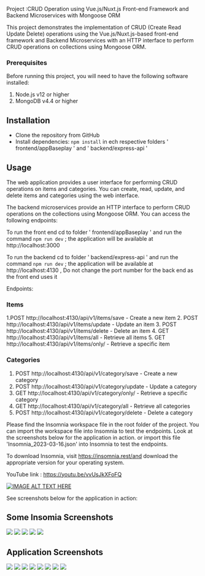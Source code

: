 



Project  :CRUD Operation using Vue.js/Nuxt.js Front-end Framework and Backend Microservices with Mongoose ORM


This project demonstrates the implementation of CRUD (Create Read Update Delete) operations using the Vue.js/Nuxt.js-based front-end framework and Backend Microservices with an HTTP interface to perform CRUD operations on collections using Mongoose ORM.



### Prerequisites

Before running this project, you will need to have the following software installed:

1. Node.js v12 or higher
2. MongoDB v4.4 or higher


## Installation
 - Clone the repository from GitHub
 - Install dependencies: `npm install` in ech respective folders  ' frontend/appBaseplay    ' and ' backend/express-api '



## Usage

The web application provides a user interface for performing CRUD operations on items and categories. You can create, read, update, and delete items and categories using the web interface.

The backend microservices provide an HTTP interface to perform CRUD operations on the collections using Mongoose ORM. You can access the following endpoints:

To run the front end cd to folder ' frontend/appBaseplay ' and run the command ` npm run dev ` ; the application will be available at http://localhost:3000

To run the backend cd to folder ' backend/express-api ' and run the command ` npm run dev ` ; the application will be available at http://localhost:4130    , Do not change the port number for the back end as the front end uses it 





Endpoints:

### Items
1.POST http://localhost:4130/api/v1/items/save - Create a new item
2. POST http://localhost:4130/api/v1/items/update - Update an item
3. POST http://localhost:4130/api/v1/items/delete - Delete an item
4. GET http://localhost:4130/api/v1/items/all - Retrieve all items
5. GET  http://localhost:4130/api/v1/items/only/  - Retrieve a specific item

### Categories
1. POST http://localhost:4130/api/v1/category/save -  Create a new category
2. POST http://localhost:4130/api/v1/category/update - Update a category
3. GET http://localhost:4130/api/v1/category/only/   - Retrieve a specific category
4. GET  http://localhost:4130/api/v1/category/all - Retrieve all categories
5. POST http://localhost:4130/api/v1/category/delete - Delete a category

Please find the Insomnia workspace file in the root folder of the project. You can import the workspace file into Insomnia to test the endpoints. 
Look at the screenshots below for the application in action. or import this file 'Insomnia_2023-03-16.json' into Insomnia to test the endpoints.


To download Insomnia, visit https://insomnia.rest/and download the appropriate version for your operating system.



YouTube link : https://youtu.be/vvUsJkXFoFQ


[![IMAGE ALT TEXT HERE](https://img.youtube.com/vi/vvUsJkXFoFQ/0.jpg)](https://www.youtube.com/watch?v=vvUsJkXFoFQ)


See screenshots below for the application in action:

## Some Insomia Screenshots

<img src="screenshots/insomnia/Screenshot%202023-03-16%20223549.png">
<img src="screenshots/insomnia/Screenshot%202023-03-16%20223624.png">
<img src="screenshots/insomnia/Screenshot%202023-03-16%20223647.png">
<img src="screenshots/insomnia/Screenshot%202023-03-16%20223712.png">
<img src="screenshots/insomnia/Screenshot%202023-03-16%20223737.png">


## Application Screenshots

<img src="screenshots/databae.png">
<img src="screenshots/dtabase.png">
<img src="screenshots/index.png">
<img src="screenshots/Screenshot%202023-03-16%20223911.png">
<img src="screenshots/Screenshot%202023-03-16%20224028.png">
<img src="screenshots/Screenshot%202023-03-16%20223945.png">
<img src="screenshots/Screenshot%202023-03-16%20224050.png">
<img src="screenshots/Screenshot%202023-03-16%20224103.png">

